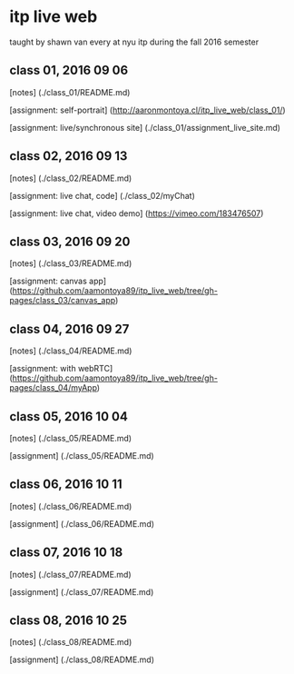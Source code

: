 # itp live web

taught by shawn van every
at nyu itp during the fall 2016 semester

## class 01, 2016 09 06

[notes]
(./class_01/README.md)

[assignment: self-portrait]
(http://aaronmontoya.cl/itp_live_web/class_01/)

[assignment: live/synchronous site]
(./class_01/assignment_live_site.md)


## class 02, 2016 09 13

[notes]
(./class_02/README.md)

[assignment: live chat, code]
(./class_02/myChat)

[assignment: live chat, video demo]
(https://vimeo.com/183476507)

## class 03, 2016 09 20

[notes]
(./class_03/README.md)

[assignment: canvas app]
(https://github.com/aamontoya89/itp_live_web/tree/gh-pages/class_03/canvas_app)

## class 04, 2016 09 27

[notes]
(./class_04/README.md)

[assignment: with webRTC]
(https://github.com/aamontoya89/itp_live_web/tree/gh-pages/class_04/myApp)

## class 05, 2016 10 04

[notes]
(./class_05/README.md)

[assignment]
(./class_05/README.md)

## class 06, 2016 10 11

[notes]
(./class_06/README.md)

[assignment]
(./class_06/README.md)

## class 07, 2016 10 18

[notes]
(./class_07/README.md)

[assignment]
(./class_07/README.md)

## class 08, 2016 10 25

[notes]
(./class_08/README.md)

[assignment]
(./class_08/README.md)
